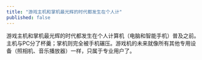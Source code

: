 ```yaml
---
title: "游戏主机和掌机最光辉的时代都发生在个人计"
published: false
---
```

游戏主机和掌机最光辉的时代都发生在个人计算机（电脑和智能手机）普及之前。主机与PC分了杯羹；掌机则完全被手机碾压。游戏机的未来就像所有其他专用设备（照相机、音乐播放器）一样，只属于专业用户了。

